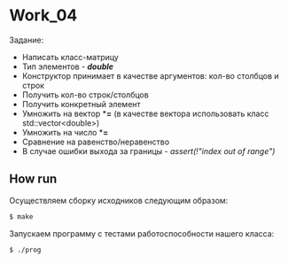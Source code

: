 # Work_04
Задание:
* Написать класс-матрицу
* Тип элементов - __*double*__
* Конструктор принимает в качестве аргументов: кол-во столбцов и строк
* Получить кол-во строк/столбцов
* Получить конкретный элемент
* Умножить на вектор ***=** (в качестве вектора использовать класс std::vector\<double>)
* Умножить на число ***=**
* Сравнение на равенство/неравенство
* В случае ошибки выхода за границы - *assert(!"index out of range")*

## How run
Осуществляем сборку исходников следующим образом:
```sh
$ make
```
Запускаем программу с тестами работоспособности нашего класса:
```sh
$ ./prog
```